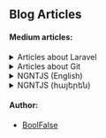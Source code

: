 
## Blog Articles



#### Medium articles:

<details>
  <summary>Articles about Laravel</summary>

- [A solid way to add multi-language support to your Laravel app](https://medium.com/@boolfalse/a-solid-way-to-add-multi-language-support-to-your-laravel-app-3c34d7e44600)
</details>

<details>
  <summary>Articles about Git</summary>

- [Remove latest pushed Git-commits from remote repo](https://medium.com/@boolfalse/remove-latest-pushed-git-commits-61e5dcf407d3)
- [Quick way to solve Git problem: Permission denied](https://medium.com/@boolfalse/quick-way-to-solve-git-problem-permission-denied-b13051546f8f)
</details>

<details>
  <summary>NGNTJS (English)</summary>

- [Not Great, Not Terrible JavaScript (part 0/7)](https://medium.com/@boolfalse/not-great-not-terrible-javascript-part-0-7-c33d667a9c13)
- [Browsers; JavaScript Creation (part 1/7)](https://medium.com/@boolfalse/browsers-javascript-creation-74f5cb4f8ff8)
- [JavaScript Engine: meaning and structure (part 2/7)](https://medium.com/@boolfalse/javascript-engine-meaning-and-structure-7d904697cd97)
- [JavaScript: Execution Context, Data Storing (part 3/7)](https://medium.com/@boolfalse/javascript-execution-context-data-storing-172dcdf721f9)
- [Node.js: libUV, introducing event-loop (part 4/7)](https://medium.com/@boolfalse/node-js-libuv-introducing-event-loop-523aa3444a63)
- [Node.js: thread pool, real life analogy (part 5/7)](https://medium.com/@boolfalse/node-js-thread-pool-real-life-analogy-e4574ef86c9b)
- [Node.js: event-loop with practical examples. A big picture (part 6/7)](https://medium.com/@boolfalse/node-js-event-loop-with-practical-examples-a-big-picture-fa0481512237)
- [JavaScript: language, engines, runtimes, environments (part 7/7)](https://medium.com/@boolfalse/javascript-language-engines-runtimes-environments-6fdab4e7759e)
</details>

<details>
  <summary>NGNTJS (հայերեն)</summary>

- [Not Great, Not Terrible JavaScript (մաս 0/7)](https://medium.com/@boolfalse/not-great-not-terrible-javascript-%D5%B4%D5%A1%D5%BD-0-7-ce7b3d97fd0b)
- [Browser֊ների մասին; JavaScript֊ի ստեղծումը (մաս 1/7)](https://medium.com/@boolfalse/browser-%D5%B6%D5%A5%D6%80%D5%AB-%D5%B4%D5%A1%D5%BD%D5%AB%D5%B6-javascript-%D5%AB-%D5%BD%D5%BF%D5%A5%D5%B2%D5%AE%D5%B8%D6%82%D5%B4%D5%A8-bd7432375275)
- [JavaScript Engine․ նշանակությունը և կառուցվածքը (մաս 2/7)](https://medium.com/@boolfalse/javascript-engine-%D5%B6%D5%B7%D5%A1%D5%B6%D5%A1%D5%AF%D5%B8%D6%82%D5%A9%D5%B5%D5%B8%D6%82%D5%B6%D5%A8-%D6%87-%D5%AF%D5%A1%D5%BC%D5%B8%D6%82%D6%81%D5%BE%D5%A1%D5%AE%D6%84%D5%A8-d900993ba01b)
- [Execution Context, Տվյալների պահպանում (մաս 3/7)](https://medium.com/@boolfalse/execution-context-%D5%BF%D5%BE%D5%B5%D5%A1%D5%AC%D5%B6%D5%A5%D6%80%D5%AB-%D5%BA%D5%A1%D5%B0%D5%BA%D5%A1%D5%B6%D5%B8%D6%82%D5%B4-4bc4fc2ebd4c)
- [libUV, event-loop ծանոթություն (մաս 4/7)](https://medium.com/@boolfalse/libuv-event-loop-%D5%AE%D5%A1%D5%B6%D5%B8%D5%A9%D5%B8%D6%82%D5%A9%D5%B5%D5%B8%D6%82%D5%B6-886772ab3df)
- [thread pool, անալոգ ռեալ կյանքից (մաս 5/7)](https://medium.com/@boolfalse/thread-pool-%D5%A1%D5%B6%D5%A1%D5%AC%D5%B8%D5%A3-%D5%BC%D5%A5%D5%A1%D5%AC-%D5%AF%D5%B5%D5%A1%D5%B6%D6%84%D5%AB%D6%81-8fb6f5f4bfd7)
- [event-loop֊ը պրակտիկ օրինակներով։ Ընդհանուր պատկեր (մաս 6/7)](https://medium.com/@boolfalse/event-loop-%D5%A8-%D5%BA%D6%80%D5%A1%D5%AF%D5%BF%D5%AB%D5%AF-%D6%85%D6%80%D5%AB%D5%B6%D5%A1%D5%AF%D5%B6%D5%A5%D6%80%D5%B8%D5%BE-%D5%A8%D5%B6%D5%A4%D5%B0%D5%A1%D5%B6%D5%B8%D6%82%D6%80-%D5%BA%D5%A1%D5%BF%D5%AF%D5%A5%D6%80-363eff47b6c9)
- [JavaScript. լեզու, runtime, engine, միջավայր; Node.js մրցակիցներ՝ Deno, Bun (մաս 7/7)](https://medium.com/@boolfalse/javascript-%D5%AC%D5%A5%D5%A6%D5%B8%D6%82-runtime-engine-%D5%B4%D5%AB%D5%BB%D5%A1%D5%BE%D5%A1%D5%B5%D6%80-node-js-%D5%B4%D6%80%D6%81%D5%A1%D5%AF%D5%AB%D6%81%D5%B6%D5%A5%D6%80-deno-bun-82cf3222e94b)
</details>


#### Author:

- [BoolFalse](https://boolfalse.com/)

